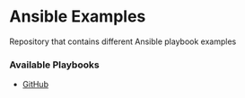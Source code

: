# Ansible Examples
Repository that contains different Ansible playbook examples

### Available Playbooks
* [GitHub](/github/README.md)
